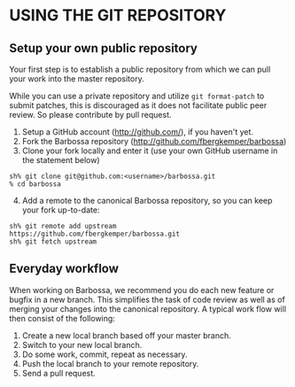 # USING THE GIT REPOSITORY

## Setup your own public repository

Your first step is to establish a public repository from which we can
pull your work into the master repository. 

While you can use a private repository and utilize ``git format-patch`` to
submit patches, this is discouraged as it does not facilitate public peer
review. So please contribute by pull request.

1. Setup a GitHub account (http://github.com/), if you haven't yet.
2. Fork the Barbossa repository (http://github.com/fbergkemper/barbossa)
3. Clone your fork locally and enter it (use your own GitHub username in the statement below)

```
sh% git clone git@github.com:<username>/barbossa.git
% cd barbossa
```

4. Add a remote to the canonical Barbossa repository, so you can keep your fork up-to-date:

```
sh% git remote add upstream https://github.com/fbergkemper/barbossa.git
sh% git fetch upstream
```

## Everyday workflow

When working on Barbossa, we recommend you do each new feature or bugfix in a new branch. 
This simplifies the task of code review as well as of merging your changes into the canonical 
repository. A typical work flow will then consist of the following:

1. Create a new local branch based off your master branch.
2. Switch to your new local branch.
3. Do some work, commit, repeat as necessary.
4. Push the local branch to your remote repository.
5. Send a pull request.

